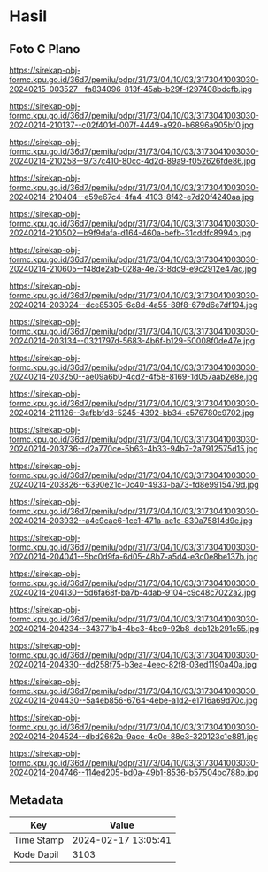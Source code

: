 # Hasil

## Foto C Plano

https://sirekap-obj-formc.kpu.go.id/36d7/pemilu/pdpr/31/73/04/10/03/3173041003030-20240215-003527--fa834096-813f-45ab-b29f-f297408bdcfb.jpg

https://sirekap-obj-formc.kpu.go.id/36d7/pemilu/pdpr/31/73/04/10/03/3173041003030-20240214-210137--c02f401d-007f-4449-a920-b6896a905bf0.jpg

https://sirekap-obj-formc.kpu.go.id/36d7/pemilu/pdpr/31/73/04/10/03/3173041003030-20240214-210258--9737c410-80cc-4d2d-89a9-f052626fde86.jpg

https://sirekap-obj-formc.kpu.go.id/36d7/pemilu/pdpr/31/73/04/10/03/3173041003030-20240214-210404--e59e67c4-4fa4-4103-8f42-e7d20f4240aa.jpg

https://sirekap-obj-formc.kpu.go.id/36d7/pemilu/pdpr/31/73/04/10/03/3173041003030-20240214-210502--b9f9dafa-d164-460a-befb-31cddfc8994b.jpg

https://sirekap-obj-formc.kpu.go.id/36d7/pemilu/pdpr/31/73/04/10/03/3173041003030-20240214-210605--f48de2ab-028a-4e73-8dc9-e9c2912e47ac.jpg

https://sirekap-obj-formc.kpu.go.id/36d7/pemilu/pdpr/31/73/04/10/03/3173041003030-20240214-203024--dce85305-6c8d-4a55-88f8-679d6e7df194.jpg

https://sirekap-obj-formc.kpu.go.id/36d7/pemilu/pdpr/31/73/04/10/03/3173041003030-20240214-203134--0321797d-5683-4b6f-b129-50008f0de47e.jpg

https://sirekap-obj-formc.kpu.go.id/36d7/pemilu/pdpr/31/73/04/10/03/3173041003030-20240214-203250--ae09a6b0-4cd2-4f58-8169-1d057aab2e8e.jpg

https://sirekap-obj-formc.kpu.go.id/36d7/pemilu/pdpr/31/73/04/10/03/3173041003030-20240214-211126--3afbbfd3-5245-4392-bb34-c576780c9702.jpg

https://sirekap-obj-formc.kpu.go.id/36d7/pemilu/pdpr/31/73/04/10/03/3173041003030-20240214-203736--d2a770ce-5b63-4b33-94b7-2a7912575d15.jpg

https://sirekap-obj-formc.kpu.go.id/36d7/pemilu/pdpr/31/73/04/10/03/3173041003030-20240214-203826--6390e21c-0c40-4933-ba73-fd8e9915479d.jpg

https://sirekap-obj-formc.kpu.go.id/36d7/pemilu/pdpr/31/73/04/10/03/3173041003030-20240214-203932--a4c9cae6-1ce1-471a-ae1c-830a75814d9e.jpg

https://sirekap-obj-formc.kpu.go.id/36d7/pemilu/pdpr/31/73/04/10/03/3173041003030-20240214-204041--5bc0d9fa-6d05-48b7-a5d4-e3c0e8be137b.jpg

https://sirekap-obj-formc.kpu.go.id/36d7/pemilu/pdpr/31/73/04/10/03/3173041003030-20240214-204130--5d6fa68f-ba7b-4dab-9104-c9c48c7022a2.jpg

https://sirekap-obj-formc.kpu.go.id/36d7/pemilu/pdpr/31/73/04/10/03/3173041003030-20240214-204234--343771b4-4bc3-4bc9-92b8-dcb12b291e55.jpg

https://sirekap-obj-formc.kpu.go.id/36d7/pemilu/pdpr/31/73/04/10/03/3173041003030-20240214-204330--dd258f75-b3ea-4eec-82f8-03ed1190a40a.jpg

https://sirekap-obj-formc.kpu.go.id/36d7/pemilu/pdpr/31/73/04/10/03/3173041003030-20240214-204430--5a4eb856-6764-4ebe-a1d2-e1716a69d70c.jpg

https://sirekap-obj-formc.kpu.go.id/36d7/pemilu/pdpr/31/73/04/10/03/3173041003030-20240214-204524--dbd2662a-9ace-4c0c-88e3-320123c1e881.jpg

https://sirekap-obj-formc.kpu.go.id/36d7/pemilu/pdpr/31/73/04/10/03/3173041003030-20240214-204746--114ed205-bd0a-49b1-8536-b57504bc788b.jpg


## Metadata

| Key        | Value               |
| ---------- | ------------------- |
| Time Stamp | 2024-02-17 13:05:41 |
| Kode Dapil | 3103                |



